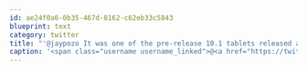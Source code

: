 ```yaml
---
id: ae24f0a6-0b35-467d-8162-c62eb33c5843
blueprint: text
category: twitter
title: "'@jaypozo It was one of the pre-release 10.1 tablets released at Google I/O last year. Running 3.2 now. I;ll check Ebay for $$"
caption: '<span class="username username_linked">@<a href="https://twitter.com/jaypozo" title="Jay Pozo">jaypozo</a></span> It was one of the pre-release 10.1 tablets released at Google I/O last year. Running 3.2 now. I;ll check Ebay for $$'
---
```

